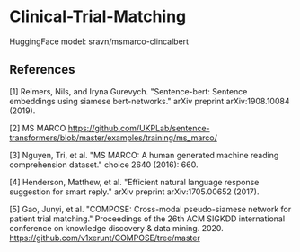 # Clinical-Trial-Matching


HuggingFace model: sravn/msmarco-clincalbert


## References

[1] Reimers, Nils, and Iryna Gurevych. "Sentence-bert: Sentence embeddings using siamese bert-networks." arXiv preprint arXiv:1908.10084 (2019).

[2] MS MARCO https://github.com/UKPLab/sentence-transformers/blob/master/examples/training/ms_marco/

[3] Nguyen, Tri, et al. "MS MARCO: A human generated machine reading comprehension dataset." choice 2640 (2016): 660.

[4] Henderson, Matthew, et al. "Efficient natural language response suggestion for smart reply." arXiv preprint arXiv:1705.00652 (2017).

[5] Gao, Junyi, et al. "COMPOSE: Cross-modal pseudo-siamese network for patient trial matching." Proceedings of the 26th ACM SIGKDD international conference on knowledge discovery & data mining. 2020. https://github.com/v1xerunt/COMPOSE/tree/master
